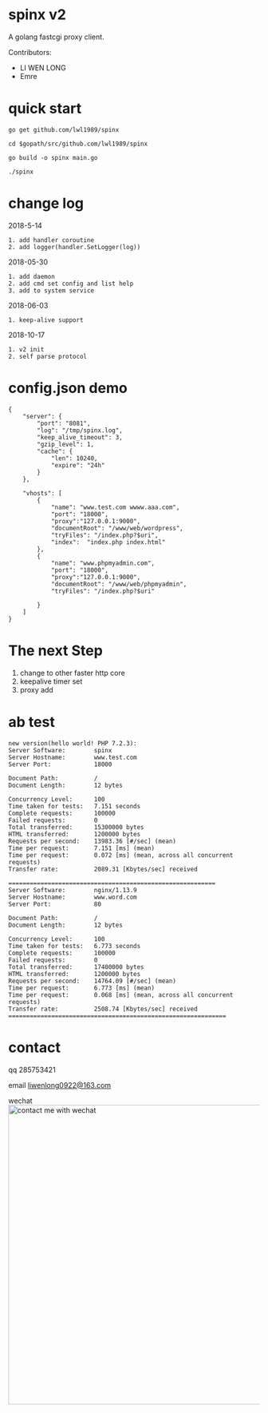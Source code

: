 # spinx v2

A golang fastcgi  proxy client.

Contributors:
* LI WEN LONG
* Emre

# quick start

    go get github.com/lwl1989/spinx
    
    cd $gopath/src/github.com/lwl1989/spinx
    
    go build -o spinx main.go
    
    ./spinx

# change log 

2018-5-14
  
    1. add handler coroutine
    2. add logger(handler.SetLogger(log))

2018-05-30
    
    1. add daemon
    2. add cmd set config and list help
    3. add to system service

2018-06-03

    1. keep-alive support

2018-10-17

    1. v2 init
    2. self parse protocol


# config.json demo

```
{
    "server": {
        "port": "8081",
        "log": "/tmp/spinx.log",
        "keep_alive_timeout": 3,
        "gzip_level": 1,
        "cache": {
            "len": 10240,
            "expire": "24h"
        }
    },

    "vhosts": [
        {
            "name": "www.test.com wwww.aaa.com",
            "port": "18000",
            "proxy":"127.0.0.1:9000",
            "documentRoot": "/www/web/wordpress",
            "tryFiles": "/index.php?$uri",
            "index":  "index.php index.html"
        },
        {
            "name": "www.phpmyadmin.com",
            "port": "18000",
            "proxy":"127.0.0.1:9000",
            "documentRoot": "/www/web/phpmyadmin",
            "tryFiles": "/index.php?$uri"

        }
    ]
}
```

# The next Step

1. change to other  faster http core
2. keepalive timer  set
3. proxy add

# ab test

```
new version(hello world! PHP 7.2.3):
Server Software:        spinx
Server Hostname:        www.test.com
Server Port:            18000

Document Path:          /
Document Length:        12 bytes

Concurrency Level:      100
Time taken for tests:   7.151 seconds
Complete requests:      100000
Failed requests:        0
Total transferred:      15300000 bytes
HTML transferred:       1200000 bytes
Requests per second:    13983.36 [#/sec] (mean)
Time per request:       7.151 [ms] (mean)
Time per request:       0.072 [ms] (mean, across all concurrent requests)
Transfer rate:          2089.31 [Kbytes/sec] received

==========================================================
Server Software:        nginx/1.13.9
Server Hostname:        www.word.com
Server Port:            80

Document Path:          /
Document Length:        12 bytes

Concurrency Level:      100
Time taken for tests:   6.773 seconds
Complete requests:      100000
Failed requests:        0
Total transferred:      17400000 bytes
HTML transferred:       1200000 bytes
Requests per second:    14764.09 [#/sec] (mean)
Time per request:       6.773 [ms] (mean)
Time per request:       0.068 [ms] (mean, across all concurrent requests)
Transfer rate:          2508.74 [Kbytes/sec] received
=============================================================
```


# contact

qq 285753421

email liwenlong0922@163.com
    
wechat
<img src="https://github.com/lwl1989/spinx/blob/master/Wechat.jpeg" alt="contact me with wechat" width="600" />





